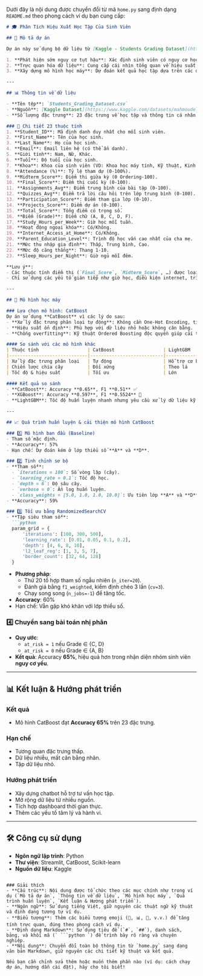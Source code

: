 Dưới đây là nội dung được chuyển đổi từ mã `home.py` sang định dạng `README.md` theo phong cách ví dụ bạn cung cấp:

```markdown
# 🎓 Phân Tích Hiệu Xuất Học Tập Của Sinh Viên

## 📌 Mô tả dự án

Dự án này sử dụng bộ dữ liệu từ [Kaggle - Students Grading Dataset](https://www.kaggle.com/datasets/mahmoudelhemaly/students-grading-dataset) để xây dựng một hệ thống phân tích và dự đoán hiệu suất học tập của sinh viên. Mục tiêu chính bao gồm:

1. **Phát hiện sớm nguy cơ tụt hậu**: Xác định sinh viên có nguy cơ học kém hoặc bỏ học để hỗ trợ kịp thời.
2. **Trực quan hóa dữ liệu**: Cung cấp cái nhìn tổng quan về hiệu suất học tập thông qua các yếu tố gián tiếp.
3. **Xây dựng mô hình học máy**: Dự đoán kết quả học tập dựa trên các đặc trưng như giờ học, mức độ căng thẳng, giấc ngủ, và tỷ lệ chuyên cần.

---

## 📊 Thông tin về dữ liệu

- **Tên tệp**: `Students_Grading_Dataset.csv`
- **Nguồn**: [Kaggle Dataset](https://www.kaggle.com/datasets/mahmoudelhemaly/students-grading-dataset)
- **Số lượng đặc trưng**: 23 đặc trưng về học tập và thông tin cá nhân.

### 📜 Chi tiết 23 thuộc tính
1. **Student_ID**: Mã định danh duy nhất cho mỗi sinh viên.
2. **First_Name**: Tên của học sinh.
3. **Last_Name**: Họ của học sinh.
4. **Email**: Email liên hệ (có thể ẩn danh).
5. **Giới tính**: Nam, Nữ, Khác.
6. **Tuổi**: Độ tuổi của học sinh.
7. **Khoa**: Khoa của sinh viên (VD: Khoa học máy tính, Kỹ thuật, Kinh doanh).
8. **Attendance (%)**: Tỷ lệ tham dự (0-100%).
9. **Midterm_Score**: Điểm thi giữa kỳ (0 Ordering-100).
10. **Final_Score**: Điểm thi cuối kỳ (0-100).
11. **Assignments_Avg**: Điểm trung bình của bài tập (0-100).
12. **Quizzes_Avg**: Điểm trả lời câu hỏi trên lớp trung bình (0-100).
13. **Participation_Score**: Điểm tham gia lớp (0-10).
14. **Projects_Score**: Điểm dự án (0-100).
15. **Total_Score**: Tổng điểm có trọng số.
16. **Điểm (Grade)**: Điểm chữ (A, B, C, D, F).
17. **Study_Hours_per_Week**: Giờ học mỗi tuần.
18. **Hoạt động ngoại khóa**: Có/Không.
19. **Internet_Access_at_Home**: Có/Không.
20. **Parent_Education_Level**: Trình độ học vấn cao nhất của cha mẹ.
21. **Mức thu nhập gia đình**: Thấp, Trung bình, Cao.
22. **Mức độ căng thẳng**: Thang 1-10.
23. **Sleep_Hours_per_Night**: Giờ ngủ mỗi đêm.

**Lưu ý**:
- Các thuộc tính điểm thi (`Final_Score`, `Midterm_Score`, …) được loại bỏ để tránh mô hình trở thành phép tính cộng điểm, đảm bảo ý nghĩa dự đoán.
- Chỉ sử dụng các yếu tố gián tiếp như giờ học, điều kiện internet, trình độ cha mẹ, mức căng thẳng, giấc ngủ, tuổi, và tỷ lệ chuyên cần.

---

## 🧮 Mô hình học máy

### Lựa chọn mô hình: CatBoost
Dự án sử dụng **CatBoost** vì các lý do sau:
- **Xử lý đặc trưng phân loại tự động**: Không cần One-Hot Encoding, tiết kiệm thời gian tiền xử lý.
- **Hiệu suất ổn định**: Phù hợp với dữ liệu nhỏ hoặc không cân bằng.
- **Chống overfitting**: Kỹ thuật Ordered Boosting độc quyền giúp cải thiện độ chính xác.

#### So sánh với các mô hình khác
| Thuộc tính                  | CatBoost                  | LightGBM        | XGBoost          |
|-----------------------------|---------------------------|----------------|------------------|
| Xử lý đặc trưng phân loại   | Tự động                   | Hỗ trợ cơ bản  | Cần tiền xử lý   |
| Chiến lược chia cây         | Đối xứng                  | Theo lá        | Theo độ sâu      |
| Tốc độ & hiệu suất          | Tối ưu                    | Lớn            | Nhanh & mở rộng  |

#### Kết quả so sánh
- **CatBoost**: Accuracy **0.65**, F1 **0.51** ✅
- **XGBoost**: Accuracy **0.597**, F1 **0.5524** 🔻
- **LightGBM**: Tốc độ huấn luyện nhanh nhưng yêu cầu xử lý dữ liệu kỹ lưỡng.

---

## 📈 Quá trình huấn luyện & cải thiện mô hình CatBoost

### 1️⃣ Mô hình ban đầu (Baseline)
- Tham số mặc định.
- **Accuracy**: 57%
- Hạn chế: Dự đoán kém ở lớp thiểu số **A** và **D**.

### 2️⃣ Tinh chỉnh sơ bộ
- **Tham số**:
  - `iterations = 100`: Số vòng lặp (cây).
  - `learning_rate = 0.1`: Tốc độ học.
  - `depth = 6`: Độ sâu cây.
  - `verbose = 0`: Ẩn log huấn luyện.
  - `class_weights = [5.0, 1.0, 1.0, 10.0]`: Ưu tiên lớp **A** và **D**.
- **Accuracy**: 59%

### 3️⃣ Tối ưu bằng RandomizedSearchCV
- **Tập siêu tham số**:
  ```python
  param_grid = {
      'iterations': [100, 300, 500],
      'learning_rate': [0.01, 0.05, 0.1, 0.2],
      'depth': [4, 6, 8, 10],
      'l2_leaf_reg': [1, 3, 5, 7],
      'border_count': [32, 64, 128]
  }
  ```
- **Phương pháp**:
  - Thử 20 tổ hợp tham số ngẫu nhiên (`n_iter=20`).
  - Đánh giá bằng `f1_weighted`, kiểm định chéo 3 lần (`cv=3`).
  - Chạy song song (`n_jobs=-1`) để tăng tốc.
- **Accuracy**: 60%
- Hạn chế: Vẫn gặp khó khăn với lớp thiểu số.

### 4️⃣ Chuyển sang bài toán nhị phân
- **Quy ước**:
  - `at_risk = 1` nếu Grade ∈ {C, D}
  - `at_risk = 0` nếu Grade ∈ {A, B}
- **Kết quả**: Accuracy **65%**, hiệu quả hơn trong nhận diện nhóm sinh viên **nguy cơ yếu**.

---

## 📊 Kết luận & Hướng phát triển

### Kết quả
- Mô hình CatBoost đạt **Accuracy 65%** trên 23 đặc trưng.

### Hạn chế
- Tương quan đặc trưng thấp.
- Dữ liệu nhiễu, mất cân bằng nhãn.
- Tập dữ liệu nhỏ.

### Hướng phát triển
- Xây dựng chatbot hỗ trợ tư vấn học tập.
- Mở rộng dữ liệu từ nhiều nguồn.
- Tích hợp dashboard thời gian thực.
- Thêm các yếu tố tâm lý và hành vi.

---

## 🛠 Công cụ sử dụng
- **Ngôn ngữ lập trình**: Python
- **Thư viện**: Streamlit, CatBoost, Scikit-learn
- **Nguồn dữ liệu**: Kaggle
```

### Giải thích
- **Cấu trúc**: Nội dung được tổ chức theo các mục chính như trong ví dụ (`Mô tả dự án`, `Thông tin về dữ liệu`, `Mô hình học máy`, `Quá trình huấn luyện`, `Kết luận & Hướng phát triển`).
- **Ngôn ngữ**: Sử dụng tiếng Việt, giữ nguyên các thuật ngữ kỹ thuật và định dạng tương tự ví dụ.
- **Biểu tượng**: Thêm các biểu tượng emoji (📌, 📊, 🧮, v.v.) để tăng tính trực quan, đúng theo phong cách ví dụ.
- **Định dạng Markdown**: Sử dụng tiêu đề (`#`, `##`), danh sách, bảng, và khối mã (` ```python `) để trình bày rõ ràng và chuyên nghiệp.
- **Nội dung**: Chuyển đổi toàn bộ thông tin từ `home.py` sang dạng văn bản Markdown, giữ nguyên các chi tiết kỹ thuật và kết quả.

Nếu bạn cần chỉnh sửa thêm hoặc muốn thêm phần nào (ví dụ: cách chạy dự án, hướng dẫn cài đặt), hãy cho tôi biết!